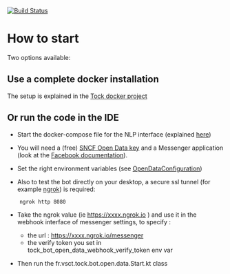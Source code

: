 [![Build Status](https://travis-ci.org/voyages-sncf-technologies/tock-bot-open-data.png)](https://travis-ci.org/voyages-sncf-technologies/tock-bot-open-data)

# How to start

Two options available:

## Use a complete docker installation

The setup is explained in the [Tock docker project](https://github.com/voyages-sncf-technologies/tock-docker#user-content-open-data-bot-example) 

## Or run the code in the IDE

* Start the docker-compose file for the NLP interface (explained [here](https://github.com/voyages-sncf-technologies/tock-docker#user-content-nlp-stack))

* You will need a (free) [SNCF Open Data key](https://data.sncf.com/) and a Messenger application (look at the [Facebook documentation](https://developers.facebook.com/docs/messenger-platform/guides/quick-start)). 

* Set the right environment variables (see [OpenDataConfiguration](https://github.com/voyages-sncf-technologies/tock-bot-open-data/blob/master/src/main/kotlin/fr/vsct/tock/bot/open/data/OpenDataConfiguration.kt#L29))

* Also to test the bot directly on your desktop, a secure ssl tunnel (for example [ngrok](https://ngrok.com/)) is required:

```sh 
    ngrok http 8080
``` 

* Take the ngrok value (ie  https://xxxx.ngrok.io ) and use it in the webhook interface of messenger settings, to specify :
   * the url : https://xxxx.ngrok.io/messenger
   * the verify token you set in tock_bot_open_data_webhook_verify_token env var

* Then run the fr.vsct.tock.bot.open.data.Start.kt class
